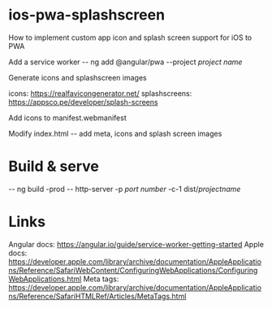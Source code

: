 # ios-pwa-splashscreen
How to implement custom app icon and splash screen support for iOS to PWA

Add a service worker
-- ng add @angular/pwa --project *project name*

Generate icons and splashscreen images

icons: https://realfavicongenerator.net/
splashscreens: https://appsco.pe/developer/splash-screens

Add icons to manifest.webmanifest

Modify index.html
-- add meta, icons and splash screen images

# Build & serve
-- ng build -prod
-- http-server -p *port number* -c-1 dist/*projectname*

# Links
Angular docs: https://angular.io/guide/service-worker-getting-started
Apple docs: https://developer.apple.com/library/archive/documentation/AppleApplications/Reference/SafariWebContent/ConfiguringWebApplications/ConfiguringWebApplications.html
Meta tags: https://developer.apple.com/library/archive/documentation/AppleApplications/Reference/SafariHTMLRef/Articles/MetaTags.html
